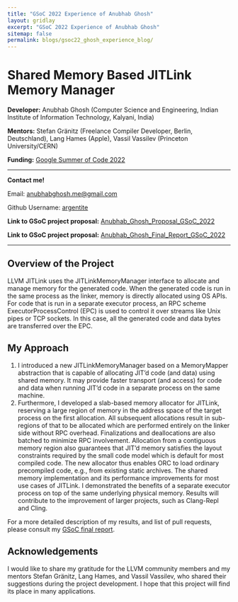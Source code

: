 ```yaml
---
title: "GSoC 2022 Experience of Anubhab Ghosh"
layout: gridlay
excerpt: "GSoC 2022 Experience of Anubhab Ghosh"
sitemap: false
permalink: blogs/gsoc22_ghosh_experience_blog/
---
```


# Shared Memory Based JITLink Memory Manager

**Developer:** Anubhab Ghosh (Computer Science and Engineering, Indian Institute
  of Information Technology, Kalyani, India)

**Mentors:** Stefan Gränitz (Freelance Compiler Developer, Berlin, Deutschland),
  Lang Hames (Apple), Vassil Vassilev (Princeton University/CERN)

**Funding:** [Google Summer of Code 2022](https://summerofcode.withgoogle.com/)

---

**Contact me!**

Email: anubhabghosh.me@gmail.com

Github Username: [argentite](https://github.com/argentite)

**Link to GSoC project proposal:** [Anubhab_Ghosh_Proposal_GSoC_2022](https://compiler-research.org/assets/docs/Anubhab_Ghosh_Proposal_2022.pdf)

**Link to GSoC project proposal:** [Anubhab_Ghosh_Final_Report_GSoC_2022](https://compiler-research.org/assets/docs/Anubhab_Ghosh_GSoC2022_Report.pdf)

---


## Overview of the Project

LLVM JITLink uses the JITLinkMemoryManager interface to allocate and manage
memory for the generated code. When the generated code is run in the same
process as the linker, memory is directly allocated using OS APIs. For code that
is run in a separate executor process, an RPC scheme ExecutorProcessControl
(EPC) is used to control it over streams like Unix pipes or TCP sockets. In this
case, all the generated code and data bytes are transferred over the EPC.

## My Approach

1. I introduced a new JITLinkMemoryManager based on a MemoryMapper abstraction
that is capable of allocating JIT’d code (and data) using shared memory. It may
provide faster transport (and access) for code and data when running JIT’d code
in a separate process on the same machine.
2. Furthermore, I developed a slab-based memory allocator for JITLink, reserving
a large region of memory in the address space of the target process on the first
allocation. All subsequent allocations result in sub-regions of that to be
allocated which are performed entirely on the linker side without RPC
overhead. Finalizations and deallocations are also batched to minimize RPC
involvement. Allocation from a contiguous memory region also guarantees that
JIT’d memory satisfies the layout constraints required by the small code model
which is default for most compiled code. The new allocator thus enables ORC to
load ordinary precompiled code, e.g., from existing static archives.  The shared
memory implementation and its performance improvements for most use cases of
JITLink. I demonstrated the benefits of a separate executor process on top of
the same underlying physical memory. Results will contribute to the improvement
of larger projects, such as Clang-Repl and Cling.


For a more detailed description of my results, and list of pull requests, please
consult my [GSoC final report](https://compiler-research.org/assets/docs/Anubhab_Ghosh_GSoC2022_Report.pdf).


## Acknowledgements

I would like to share my gratitude for the LLVM community members and my mentors
Stefan Gränitz, Lang Hames, and Vassil Vassilev, who shared their suggestions
during the project development. I hope that this project will find its place in
many applications.
